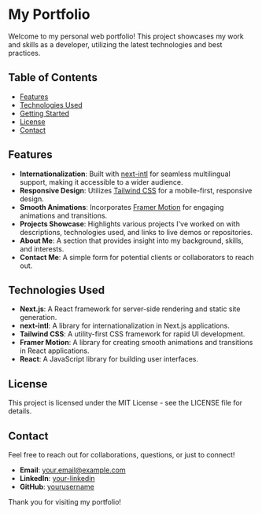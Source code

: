 # My Portfolio

Welcome to my personal web portfolio! This project showcases my work and skills as a developer, utilizing the latest technologies and best practices.

## Table of Contents

- [Features](#features)
- [Technologies Used](#technologies-used)
- [Getting Started](#getting-started)
- [License](#license)
- [Contact](#contact)

## Features

- **Internationalization**: Built with [next-intl](https://next-intl-docs.vercel.app/) for seamless multilingual support, making it accessible to a wider audience.
- **Responsive Design**: Utilizes [Tailwind CSS](https://tailwindcss.com/) for a mobile-first, responsive design.
- **Smooth Animations**: Incorporates [Framer Motion](https://www.framer.com/docs/) for engaging animations and transitions.
- **Projects Showcase**: Highlights various projects I've worked on with descriptions, technologies used, and links to live demos or repositories.
- **About Me**: A section that provides insight into my background, skills, and interests.
- **Contact Me**: A simple form for potential clients or collaborators to reach out.

## Technologies Used

- **Next.js**: A React framework for server-side rendering and static site generation.
- **next-intl**: A library for internationalization in Next.js applications.
- **Tailwind CSS**: A utility-first CSS framework for rapid UI development.
- **Framer Motion**: A library for creating smooth animations and transitions in React applications.
- **React**: A JavaScript library for building user interfaces.

## License

This project is licensed under the MIT License - see the LICENSE file for details.

## Contact

Feel free to reach out for collaborations, questions, or just to connect!

- **Email**: your.email@example.com
- **LinkedIn**: [your-linkedin](https://www.linkedin.com/in/your-linkedin/)
- **GitHub**: [yourusername](https://github.com/yourusername)

Thank you for visiting my portfolio!
